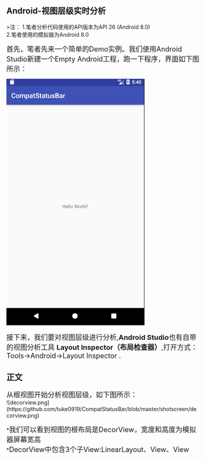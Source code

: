 <h2>Android-视图层级实时分析</h2>
>注：
 1.笔者分析代码使用的API版本为API 26 (Android 8.0)<br>
 2.笔者使用的模拟器为Android 8.0<br>

<font size = '4'></font>
<font size = '4'>首先，笔者先来一个简单的Demo实例。我们使用Android Studio新建一个Empty Android工程，跑一下程序，界面如下图所示：</font><br>

![demo.png](https://github.com/tuke0919/CompatStatusBar/blob/master/shotscreen/demo.png)<br>

<font size = '4'>接下来，我们要对视图层级进行分析,**Android Studio**也有自带的视图分析工具 **Layout Inspector（布局检查器）**,打开方式：Tools->Android->Layout Inspector .</font><br>

<h2>正文</h2>
<font size = '4'>从根视图开始分析视图层级，如下图所示：</font><br>
![decorview.png](https://github.com/tuke0919/CompatStatusBar/blob/master/shotscreen/decorview.png)<br>

*<font size = '4'>我们可以看到视图的根布局是DecorView，宽度和高度为模拟器屏幕宽高</font><br>
*<font size = '4'>DecorView中包含3个子View:LinearLayout、View、View</font><br>










